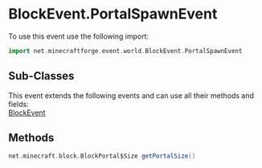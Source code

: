 # BlockEvent.PortalSpawnEvent

To use this event use the following import:
```groovy
import net.minecraftforge.event.world.BlockEvent.PortalSpawnEvent
```

## Sub-Classes
This event extends the following events and can use all their methods and fields: <br>
[BlockEvent](block_event.md)

## Methods
```groovy
net.minecraft.block.BlockPortal$Size getPortalSize()
```
